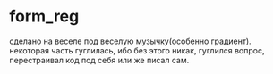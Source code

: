 # form_reg
сделано на веселе под веселую музычку(особенно градиент).
некоторая часть гуглилась, ибо без этого никак, гуглился вопрос, перестраивал код под себя или же писал сам.
><!DOCTYPE html>
<html>
<head>
	<link rel="stylesheet" type="text/css" href="styles.css">
	<meta charset="utf-8">
	<meta name="viewport" content="width=device-width, initial-scale=1">
	<title></title>
	<style >

	</style>
</head>
<body>
	<section class="center-container">
		<div class="form">
			<div class="photo_text_logo">
			<img class="logo" src="img/Icon.svg" alt="icon">
			<p class="logo_text">COM<span>PANY</span></p>
			</div>
			<p class="under_logo_text">Login to you private dashboard</p>
			<div class="input_email">
				<p class="email_text_int">Email</p>
			</div>
			<div class="input_pass">
				<p class="pass_text_int">Password</p>
			</div>
			<div class="buttom">
				<p class="bottom_text">Sing in</p>
			</div>
			<div class="text_creat_or_reset">
				<a href="#" class="creat_or_reset">Creat account</a> or <a href="#" class="creat_or_reset">reset password</a>
			</div>
		</div>
	</section>
</body>
</html>
























*{ /*всегда ставить*/
    margin: 0;
    padding: 0;
    box-sizing: border-box;
    font-family: Arial;
}
/* градиент цветов*/
html, body {
  width: 100%;
  height:100%;
}

body {
    background: linear-gradient(-45deg, #ee7752, #e73c7e, #23a6d5, #23d5ab);
    background-size: 400% 400%;
    animation: gradient 15s ease infinite;
}

@keyframes gradient {
    0% {
        background-position: 0% 50%;
    }
    50% {
        background-position: 100% 50%;
    }
    100% {
        background-position: 0% 50%;
    }
}
.form{
	position: relative;
	background-color: #ffffff;
	width:550px;
	height: 450px;
	border-radius: 91px;
	background: linear-gradient(145deg, #e6e6e6, #ffffff);
	box-shadow:  5px 5px 53px #666666,
             -5px -5px 53px #ffffff;
    justify-content: space-around; /*все что внутри все по ширине*/
    align-items: center; /*все что внутри все по центру*/
    display: flex;
    flex-direction: column; /*все что внутри все в колонку*/

}
 /*штука что бы контейнер был поцентру*/
.center-container{
    width: 100%;
    height: 100vh;
    display: flex;
    flex-direction: column;
    align-items: center;
    justify-content: center;
  }
.logo{
	width: 6em;
    height: 6em;
}
.logo_text{
	font-size: 50px;
}
.photo_text_logo{
	    display: flex;
    align-items: center;

}
.photo_text_logo span{
	font-weight: bold;

}
.input_email{
 box-sizing: border-box;
 width: 400px;
 height: 50px;
 padding: 10px;
 border: 2px solid #eee;
 box-shadow: 0 0 15px 4px rgba(0, 0, 0, 1.0);
 border-radius: 10px;

}
.input_pass{
box-sizing: border-box;
width: 400px;
height: 50px;
padding: 10px;
border: 2px solid #eee;
box-shadow: 0 0 15px 4px rgba(0, 0, 0, 1.0);
border-radius: 10px;
}
.bottom{

}
.under_logo_text{
	font-size: 20px;
	color: rgba(0,0,0,0.5)
}
.buttom{
	    display: inline-block;
    text-decoration: none;
    background-color: #eaeaea;
    color: #006089;
    border: 1px solid #006089;
    border-radius: 15px;
    font-size: 20px;
    padding: 8px 100px; 
    transition: all 0.6s ease;
}
.buttom:hover{
	text-decoration: none; 
    background-color: #006089;
    color: #ffeded;
    border-color: #006089;
}
.creat_or_reset{
	color: #5CBFDD;
}
